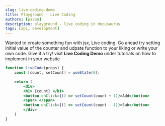 ```yaml
---
slug: live-coding-demo
title: Playground - Live Coding
authors: [pavan]
description: playground - live coding in docusaurus
tags: [api, development]
---
```


Wanted to create something fun with jsx, Live coding. Go ahead try setting initial value of the counter and udpate function to your liking or write your own code. Give it a try! visit **Live Coding Demo** under tutorials on how to implement in your website

``` jsx live
function LiveCode(props) {
    const [count, setCount] = useState(0);

    return (
        <div>
        <h1> {count} </h1>
        <button onClick={() => setCount(count + 1)}>Add</button>
        <span> </span>
        <button onClick={() => setCount(count - 1)}>Sub</button>
        </div>
    )
}

```